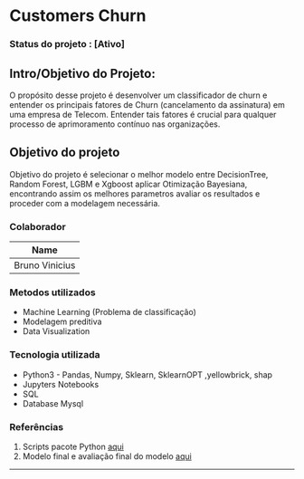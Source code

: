 # Customers Churn


### Status do projeto : [Ativo]


## Intro/Objetivo do Projeto:
O propósito desse projeto é desenvolver um classificador de churn e entender os principais fatores de Churn (cancelamento da assinatura) em uma empresa de Telecom.
Entender tais fatores é crucial para qualquer processo de aprimoramento contínuo nas organizações.

## Objetivo do projeto
Objetivo do projeto é selecionar  o melhor modelo entre DecisionTree, Random Forest, LGBM e Xgboost aplicar Otimização Bayesiana, encontrando assim os melhores parametros avaliar os resultados e proceder com a modelagem necessária.


### Colaborador
|Name           |
|---------------|
|Bruno Vinicius |


### Metodos utilizados
* Machine Learning (Problema de classificação)
* Modelagem preditiva
* Data Visualization


### Tecnologia utilizada
* Python3 - Pandas, Numpy, Sklearn, SklearnOPT ,yellowbrick, shap
* Jupyters Notebooks
* SQL
* Database Mysql


### Referências
1. Scripts pacote Python [aqui](https://github.com/bruno154/DataScienceProjects/tree/master/MachineLearningProjects/Projeto_2_Prevendo_Customers_Churn/scripts)
3. Modelo final e avaliação final do modelo [aqui](https://github.com/bruno154/DataScienceProjects/blob/master/MachineLearningProjects/Projeto_2_Prevendo_Customers_Churn/notebooks/Projeto2_Churn_Customers_baseline.ipynb)

---
